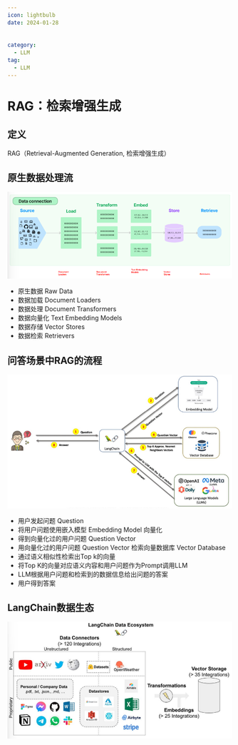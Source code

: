 ```yaml
---
icon: lightbulb
date: 2024-01-28


category:
  - LLM
tag:
  - LLM
---
```


# RAG：检索增强生成
## 定义
RAG（Retrieval-Augmented Generation, 检索增强生成）

## 原生数据处理流
![alt text](image.png)

- 原生数据 Raw Data
- 数据加载 Document Loaders
- 数据处理 Document Transformers
- 数据向量化 Text Embedding Models
- 数据存储 Vector Stores
- 数据检索 Retrievers

## 问答场景中RAG的流程
![alt text](<屏幕截图 2024-10-16 180714.jpg>)

- 用户发起问题 Question
- 将用户问题使用嵌入模型 Embedding Model 向量化
- 得到向量化过的用户问题 Question Vector
- 用向量化过的用户问题 Question Vector 检索向量数据库 Vector Database
- 通过语义相似性检索出Top k的向量
- 将Top K的向量对应语义内容和用户问题作为Prompt调用LLM
- LLM根据用户问题和检索到的数据信息给出问题的答案
- 用户得到答案
## LangChain数据生态
![alt text](image-1.png)

